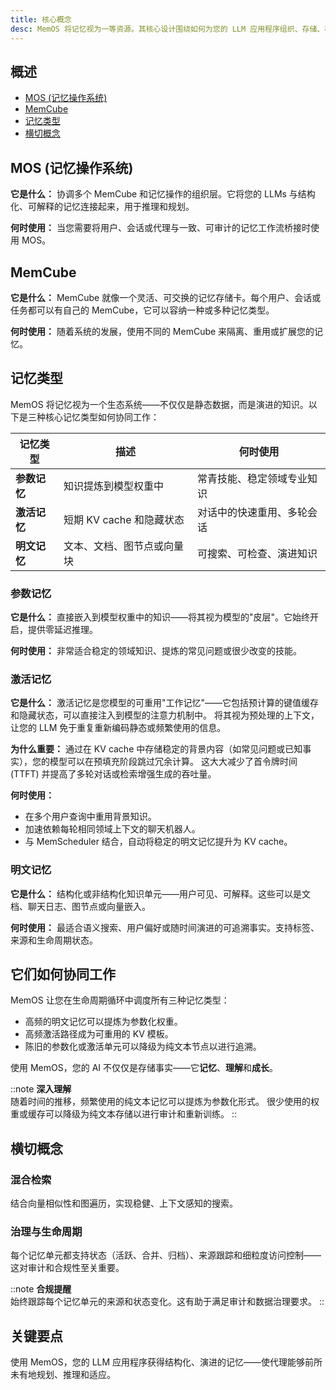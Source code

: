 ```yaml
---
title: 核心概念
desc: MemOS 将记忆视为一等资源。其核心设计围绕如何为您的 LLM 应用程序组织、存储、检索和治理记忆。
---
```


## 概述

* [MOS (记忆操作系统)](#mos-记忆操作系统)
* [MemCube](#️memcube)
* [记忆类型](#记忆类型)
* [横切概念](#横切概念)


## MOS (记忆操作系统)

**它是什么：**
协调多个 MemCube 和记忆操作的组织层。它将您的 LLMs 与结构化、可解释的记忆连接起来，用于推理和规划。

**何时使用：**
当您需要将用户、会话或代理与一致、可审计的记忆工作流桥接时使用 MOS。

## MemCube

**它是什么：**
MemCube 就像一个灵活、可交换的记忆存储卡。每个用户、会话或任务都可以有自己的 MemCube，它可以容纳一种或多种记忆类型。

**何时使用：**
随着系统的发展，使用不同的 MemCube 来隔离、重用或扩展您的记忆。

## 记忆类型

MemOS 将记忆视为一个生态系统——不仅仅是静态数据，而是演进的知识。以下是三种核心记忆类型如何协同工作：

| 记忆类型    | 描述                                  | 何时使用                                 |
|----------------|----------------------------------------------|---------------------------------------------|
| **参数记忆** | 知识提炼到模型权重中        | 常青技能、稳定领域专业知识   |
| **激活记忆** | 短期 KV cache 和隐藏状态         | 对话中的快速重用、多轮会话 |
| **明文记忆**  | 文本、文档、图节点或向量块     | 可搜索、可检查、演进知识 |

### 参数记忆

**它是什么：**
直接嵌入到模型权重中的知识——将其视为模型的"皮层"。它始终开启，提供零延迟推理。

**何时使用：**
非常适合稳定的领域知识、提炼的常见问题或很少改变的技能。

### 激活记忆

**它是什么：**
激活记忆是您模型的可重用"工作记忆"——它包括预计算的键值缓存和隐藏状态，可以直接注入到模型的注意力机制中。
将其视为预处理的上下文，让您的 LLM 免于重复重新编码静态或频繁使用的信息。

**为什么重要：**
通过在 KV cache 中存储稳定的背景内容（如常见问题或已知事实），您的模型可以在预填充阶段跳过冗余计算。
这大大减少了首令牌时间 (TTFT) 并提高了多轮对话或检索增强生成的吞吐量。

**何时使用：**
- 在多个用户查询中重用背景知识。
- 加速依赖每轮相同领域上下文的聊天机器人。
- 与 MemScheduler 结合，自动将稳定的明文记忆提升为 KV cache。

### 明文记忆

**它是什么：**
结构化或非结构化知识单元——用户可见、可解释。这些可以是文档、聊天日志、图节点或向量嵌入。

**何时使用：**
最适合语义搜索、用户偏好或随时间演进的可追溯事实。支持标签、来源和生命周期状态。


## 它们如何协同工作

MemOS 让您在生命周期循环中调度所有三种记忆类型：

- 高频的明文记忆可以提炼为参数化权重。
- 高频激活路径成为可重用的 KV 模板。
- 陈旧的参数化或激活单元可以降级为纯文本节点以进行追溯。

使用 MemOS，您的 AI 不仅仅是存储事实——它**记忆**、**理解**和**成长**。

::note
**深入理解**<br>
  随着时间的推移，频繁使用的纯文本记忆可以提炼为参数化形式。
  很少使用的权重或缓存可以降级为纯文本存储以进行审计和重新训练。
::

## 横切概念

### 混合检索

结合向量相似性和图遍历，实现稳健、上下文感知的搜索。

### 治理与生命周期

每个记忆单元都支持状态（活跃、合并、归档）、来源跟踪和细粒度访问控制——这对审计和合规性至关重要。

::note
**合规提醒**<br>
始终跟踪每个记忆单元的来源和状态变化。这有助于满足审计和数据治理要求。
::

## 关键要点

使用 MemOS，您的 LLM 应用程序获得结构化、演进的记忆——使代理能够前所未有地规划、推理和适应。
